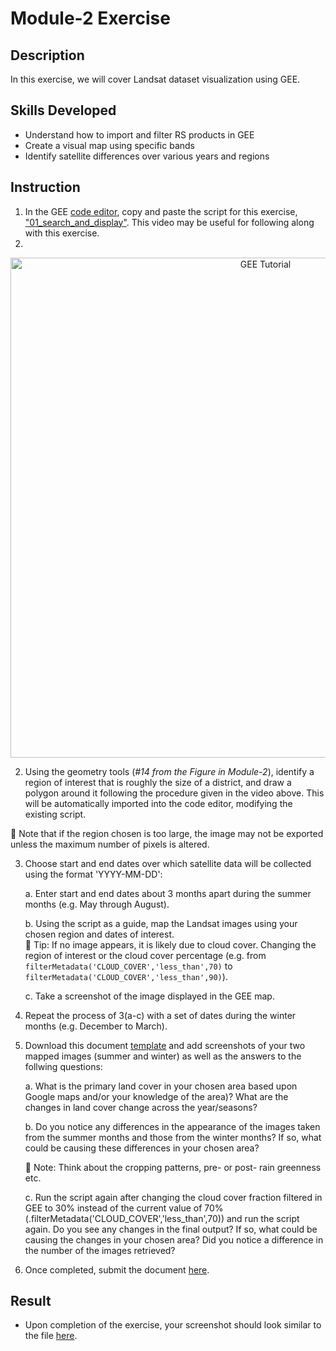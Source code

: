 # Module-2 Exercise
## Description
In this exercise, we will cover Landsat dataset visualization using GEE.

## Skills Developed
* Understand how to import and filter RS products in GEE
* Create a visual map using specific bands
* Identify satellite differences over various years and regions

## Instruction
1. In the GEE [code editor](https://code.earthengine.google.com/), copy and paste the script for this exercise, ["01_search_and_display"](https://github.com/SERVIR-WA/GALUP/wiki/Scripts). This video may be useful for following along with this exercise.
2. 
<p align="center">
  <a href="https://mediasite.video.ufl.edu/Mediasite/Play/9d0bd66164844d478357dbb876e9a8b91d" target="_blank" rel="noopener">
    <img src="https://user-images.githubusercontent.com/84922404/141026786-f85ea3c1-1241-44f7-8edd-3b243ffac099.png" alt= "GEE Tutorial" width="800">
  </a>
</p>

2. Using the geometry tools (*#14 from the Figure in Module-2*), identify a region of interest that is roughly the size of a district, and draw a polygon around it following the procedure given in the video above. This will be automatically imported into the code editor, modifying the existing script. <br/>

:pushpin: Note that if the region chosen is too large, the image may not be exported unless the maximum number of pixels is altered.
    
3. Choose start and end dates over which satellite data will be collected using the format 'YYYY-MM-DD':

    a. Enter start and end dates about 3 months apart during the summer months (e.g. May through August).
  
    b. Using the script as a guide, map the Landsat images using your chosen region and dates of interest.<br/>
    :pushpin: Tip: If no image appears, it is likely due to cloud cover. Changing the region of interest or the cloud cover percentage (e.g. from ```filterMetadata('CLOUD_COVER','less_than',70)``` to ```filterMetadata('CLOUD_COVER','less_than',90)```).
  
    c. Take a screenshot of the image displayed in the GEE map. 
  
4. Repeat the process of 3(a-c) with a set of dates during the winter months (e.g. December to March). 
5. Download this document [template](https://github.com/SERVIR-WA/GALUP/files/7508860/WS2_M2E2_Submission.docx) and add screenshots of your two mapped images (summer and winter) as well as the answers to the follwing questions: 

    a. What is the primary land cover in your chosen area based upon Google maps and/or your knowledge of the area)? What are the changes in land cover change across the year/seasons?
    
    b. Do you notice any differences in the appearance of the images taken from the summer months and those from the winter months? If so, what could be causing these differences in your chosen area? <br/>
    
    :pushpin: Note: Think about the cropping patterns, pre- or post- rain greenness etc.
    
    c. Run the script again after changing the cloud cover fraction filtered in GEE to 30% instead of the current value of 70% (.filterMetadata('CLOUD_COVER','less_than',70)) and run the script again. Do you see any changes in the final output? If so, what could be causing the changes in your chosen area? Did you notice a difference in the number of the images retrieved?
    

6.   Once completed, submit the document <a href="https://github.com/ecodynlab/GALUP/issues/new?assignees=&labels=Exercises&template=assignment-submission.md&title=Add+your+name+and+the+module+number+for+submission" title="here">here</a>\.


## Result
* Upon completion of the exercise, your screenshot should look similar to the file [here](https://github.com/SERVIR-WA/GALUP/blob/master/training/2_rs/Exercises/M2_E1_sample.md).


